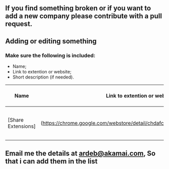 ## If you find something broken or if you want to add a new company please **contribute with a pull request**.

## Adding or editing something

### Make sure the following is included: 

* Name; 
* Link to extention or website; 
* Short description (if needed). 

<!-- BEGIN DATA -->
Name| Link to extention or website |Short description (if needed) |
------| --- | --- |
[Share Extensions]|(https://chrome.google.com/webstore/detail/chdafcbnfkfenoeejpaeenpdamhmalhe) | Get a list of all your extensions and share them.

## Email me the details at ardeb@akamai.com, So that i can add them in the list
